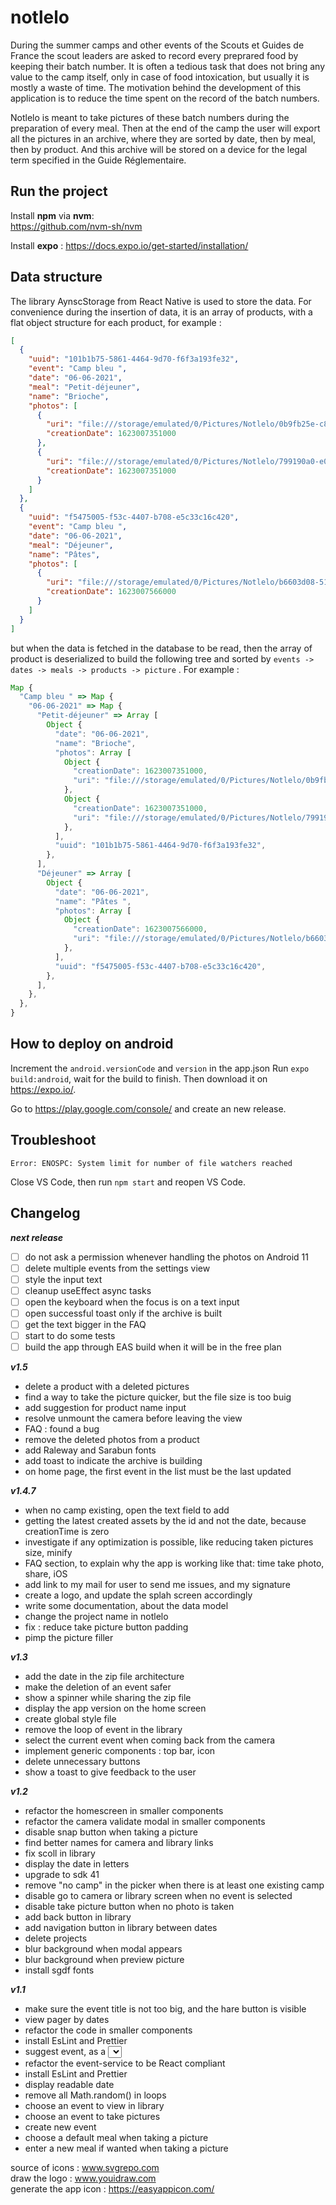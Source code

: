 # notlelo

During the summer camps and other events of the Scouts et Guides de France the scout leaders are asked to record every preprared food by keeping their batch number. It is often a tedious task that does not bring any value to the camp itself, only in case of food intoxication, but usually it is mostly a waste of time. The motivation behind the development of this application is to reduce the time spent on the record of the batch numbers.

Notlelo is meant to take pictures of these batch numbers during the preparation of every meal. Then at the end of the camp the user will export all the pictures in an archive, where they are sorted by date, then by meal, then by product. And this archive will be stored on a device for the legal term specified in the Guide Réglementaire.

## Run the project

Install **npm** via **nvm**:  
https://github.com/nvm-sh/nvm

Install **expo** : https://docs.expo.io/get-started/installation/

## Data structure

The library AynscStorage from React Native is used to store the data. For convenience during the insertion of data, it is an array of products, with a flat object structure for each product, for example :

```json
[
  {
    "uuid": "101b1b75-5861-4464-9d70-f6f3a193fe32",
    "event": "Camp bleu ",
    "date": "06-06-2021",
    "meal": "Petit-déjeuner",
    "name": "Brioche",
    "photos": [
      {
        "uri": "file:///storage/emulated/0/Pictures/Notlelo/0b9fb25e-c80a-4d5e-8e33-057a25f3769d.jpg",
        "creationDate": 1623007351000
      },
      {
        "uri": "file:///storage/emulated/0/Pictures/Notlelo/799190a0-e03d-4952-85cd-6a6c6d0c24ab.jpg",
        "creationDate": 1623007351000
      }
    ]
  },
  {
    "uuid": "f5475005-f53c-4407-b708-e5c33c16c420",
    "event": "Camp bleu ",
    "date": "06-06-2021",
    "meal": "Déjeuner",
    "name": "Pâtes",
    "photos": [
      {
        "uri": "file:///storage/emulated/0/Pictures/Notlelo/b6603d08-5149-4b0e-80d9-f89af1da66a8.jpg",
        "creationDate": 1623007566000
      }
    ]
  }
]
```

but when the data is fetched in the database to be read, then the array of product is deserialized to build the following tree and sorted by `events -> dates -> meals -> products -> picture` . For example :

```javascript
Map {
  "Camp bleu " => Map {
    "06-06-2021" => Map {
      "Petit-déjeuner" => Array [
        Object {
          "date": "06-06-2021",
          "name": "Brioche",
          "photos": Array [
            Object {
              "creationDate": 1623007351000,
              "uri": "file:///storage/emulated/0/Pictures/Notlelo/0b9fb25e-c80a-4d5e-8e33-057a25f3769d.jpg",
            },
            Object {
              "creationDate": 1623007351000,
              "uri": "file:///storage/emulated/0/Pictures/Notlelo/799190a0-e03d-4952-85cd-6a6c6d0c24ab.jpg",
            },
          ],
          "uuid": "101b1b75-5861-4464-9d70-f6f3a193fe32",
        },
      ],
      "Déjeuner" => Array [
        Object {
          "date": "06-06-2021",
          "name": "Pâtes ",
          "photos": Array [
            Object {
              "creationDate": 1623007566000,
              "uri": "file:///storage/emulated/0/Pictures/Notlelo/b6603d08-5149-4b0e-80d9-f89af1da66a8.jpg",
            },
          ],
          "uuid": "f5475005-f53c-4407-b708-e5c33c16c420",
        },
      ],
    },
  },
}
```

## How to deploy on android

Increment the `android.versionCode` and `version` in the app.json
Run `expo build:android`, wait for the build to finish. Then download it on https://expo.io/.

Go to https://play.google.com/console/ and create an new release.

## Troubleshoot

`Error: ENOSPC: System limit for number of file watchers reached`

Close VS Code, then run `npm start` and reopen VS Code.

## Changelog

**_next release_**

- [ ] do not ask a permission whenever handling the photos on Android 11
- [ ] delete multiple events from the settings view
- [ ] style the input text
- [ ] cleanup useEffect async tasks
- [ ] open the keyboard when the focus is on a text input
- [ ] open successful toast only if the archive is built
- [ ] get the text bigger in the FAQ
- [ ] start to do some tests
- [ ] build the app through EAS build when it will be in the free plan

**_v1.5_**

- delete a product with a deleted pictures
- find a way to take the picture quicker, but the file size is too buig
- add suggestion for product name input
- resolve unmount the camera before leaving the view
- FAQ : found a bug
- remove the deleted photos from a product
- add Raleway and Sarabun fonts
- add toast to indicate the archive is building
- on home page, the first event in the list must be the last updated

**_v1.4.7_**

- when no camp existing, open the text field to add
- getting the latest created assets by the id and not the date, because creationTime is zero
- investigate if any optimization is possible, like reducing taken pictures size, minify
- FAQ section, to explain why the app is working like that: time take photo, share, iOS
- add link to my mail for user to send me issues, and my signature
- create a logo, and update the splah screen accordingly
- write some documentation, about the data model
- change the project name in notlelo
- fix : reduce take picture button padding
- pimp the picture filler

**_v1.3_**

- add the date in the zip file architecture
- make the deletion of an event safer
- show a spinner while sharing the zip file
- display the app version on the home screen
- create global style file
- remove the loop of event in the library
- select the current event when coming back from the camera
- implement generic components : top bar, icon
- delete unnecessary buttons
- show a toast to give feedback to the user

**_v1.2_**

- refactor the homescreen in smaller components
- refactor the camera validate modal in smaller components
- disable snap button when taking a picture
- find better names for camera and library links
- fix scoll in library
- display the date in letters
- upgrade to sdk 41
- remove "no camp" in the picker when there is at least one existing camp
- disable go to camera or library screen when no event is selected
- disable take picture button when no photo is taken
- add back button in library
- add navigation button in library between dates
- delete projects
- blur background when modal appears
- blur background when preview picture
- install sgdf fonts

**_v1.1_**

- make sure the event title is not too big, and the hare button is visible
- view pager by dates
- refactor the code in smaller components
- install EsLint and Prettier
- suggest event, as a <select></select>
- refactor the event-service to be React compliant
- install EsLint and Prettier
- display readable date
- remove all Math.random() in loops
- choose an event to view in library
- choose an event to take pictures
- create new event
- choose a default meal when taking a picture
- enter a new meal if wanted when taking a picture

source of icons : www.svgrepo.com  
draw the logo : www.youidraw.com  
generate the app icon : https://easyappicon.com/
